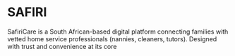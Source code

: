 # SAFIRI
SafiriCare is a South African-based digital platform connecting families with vetted home service professionals (nannies, cleaners, tutors). Designed with trust and convenience at its core
